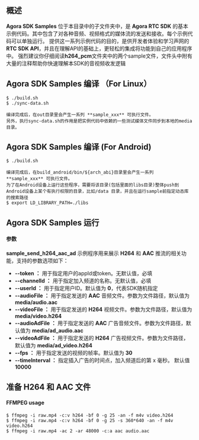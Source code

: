 
## 概述


**Agora SDK Samples** 位于本目录中的子文件夹中，是 **Agora RTC SDK** 的基本示例代码。其中包含了对各种音频、视频格式的媒体流的发送和接收。每个示例代码可以单独运行。
提供这一系列示例代码的目的，是供开发者体验和学习声网的**RTC SDK API**，并且在理解API的基础上，更轻松的集成将功能到自己的应用程序中。
强烈建议你仔细阅读**h264_pcm**文件夹中的两个sample文件，文件头中附有大量的注释帮助你快速理解本SDK的音视频收发逻辑


## Agora SDK Samples 编译 （For Linux）

```
$ ./build.sh
$ ./sync-data.sh

编译完成后，在out目录里会产生一系列 **sample_xxx** 可执行文件。
另外，执行sync-data.sh的作用是把实例代码中依赖的一些测试媒体文件同步到本地的media目录。
```


## Agora SDK Samples 编译 (For Android)

```
$ ./build.sh

编译完成后，在build_android/bin/${arch_abi}目录里会产生一系列 **sample_xxx** 可执行文件。
为了在Android设备上运行这些程序，需要将该目录(包括里面的libs目录)整体push到Android设备上某个有执行权限的目录，比如/data 目录，并且在运行sample前指定动态库的搜索路径
$ export LD_LIBRARY_PATH=./libs
```

## Agora SDK Samples 运行

#### 参数

**sample_send_h264_aac_ad** 示例程序用来展示 **H264** 和 **AAC** 推流的相关功能，支持的参数选项如下：

* **--token ：** 用于指定用户的appId或token。无默认值，必填
* **--channelId ：** 用于指定加入频道的名称。无默认值，必填
* **--userId ：** 用于指定用户ID。默认值为 **0**，代表SDK随机指定
* **--audioFile ：** 用于指定发送的 **AAC** 音频文件。参数为文件路径，默认值为 **media/audio.aac**
* **--videoFile ：** 用于指定发送的 **H264** 视频文件。参数为文件路径，默认值为 **media/video.h264**
* **--audioAdFile ：** 用于指定发送的 **AAC** 广告音频文件。参数为文件路径，默认值为 **media/ad_audio.aac**
* **--videoAdFile ：** 用于指定发送的 **H264** 广告视频文件。参数为文件路径，默认值为 **media/ad_video.h264**
* **--fps ：** 用于指定发送的视频的帧率。默认值为 **30**
* **--timeInterval ：** 指定插入广告的时间点，加入频道后的第 x 毫秒。 默认值 **10000**

## 准备 H264 和 AAC 文件 

#### FFMPEG usage
```
$ ffmpeg -i raw.mp4 -c:v h264 -bf 0 -g 25 -an -f m4v video.h264
$ ffmpeg -i raw.mp4 -c:v h264 -bf 0 -g 25 -s 360*640 -an -f m4v video.h264
$ ffmpeg -i raw.mp4 -ac 2 -ar 48000 -c:a aac audio.aac

```
